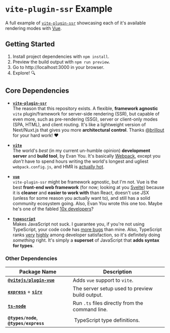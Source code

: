 # `vite-plugin-ssr` Example

A full example of [`vite-plugin-ssr`](https://vite-plugin-ssr.com) showcasing each of it's available rendering modes with [Vue](https://vuejs.org).

## Getting Started

1. Install project dependencies with `npm install`.
2. Preview the build output with `npm run preview`.
3. Go to http://localhost:3000 in your browser.
4. Explore! 🔍


## Core Dependencies

- **[`vite-plugin-ssr`](https://vite-plugin-ssr.com)**  
  The reason that this repository exists. A flexible, **framework agnostic** `vite` plugin/framework for server-side rendering (SSR), but capable of even more, such as pre-rendering (SSG), server or client-only modes (SPA, HTML), and client routing. It's like a lightweight version of Next/Nuxt.js that gives you more **architectural control**. Thanks [@brillout](https://github.com/brillout) for your hard work! ❤️

- **[`vite`](https://vitejs.dev)**  
  The world's _best_ (in my current un-humble opinion) **development server** and **build tool**, by Evan You. It's basically [Webpack](https://webpack.js.org), except you _don't_ have to spend hours writing the world's longest and ugliest `webpack.config.js`, and HMR is [actually hot](https://vitejs.dev/guide/why.html#the-problems).

- **[`vue`](https://vuejs.org)**  
  `vite-plugin-ssr` might be framework agnostic, but I'm not. Vue is the best **front-end web framework** (for now; looking at you [Svelte](https://svelte.dev)) because it is **cleaner** and **easier to work with** than React, doesn't use JSX (unless for some reason you actually want to), and still has a solid community ecosystem going. Also, Evan You wrote this one too. Maybe he's one of the fabled [10x developers](https://www.google.com/search?q=10x+developer)?

- **[`typescript`](https://www.typescriptlang.org)**  
  Makes JavaScript not suck. I guarantee you, if you're not using TypeScript, your code code has [more bugs](https://earlbarr.com/publications/typestudy.pdf) than mine. Also, TypeScript ranks [very](https://insights.stackoverflow.com/survey/2020#most-loved-dreaded-and-wanted) [highly](https://survey.stackoverflow.co/2022/#section-most-loved-dreaded-and-wanted-programming-scripting-and-markup-languages) among developer satisfaction, so it's definitely doing _something_ right. It's simply a **superset** of JavaScript that **adds syntax for types**.


### Other Dependencies

Package Name | Description
--- | ---
**[`@vitejs/plugin-vue`](https://www.npmjs.com/package/@vitejs/plugin-vue)** | Adds `vue` support to `vite`.
**[`express`](https://www.npmjs.com/package/express)** + **[`sirv`](https://www.npmjs.com/package/sirv)** | The server setup used to preview build output.
**[`ts-node`](https://www.npmjs.com/package/ts-node)** | Run `.ts` files directly from the command line.
**`@types/node`**, **`@types/express`** | TypeScript type definitions.
